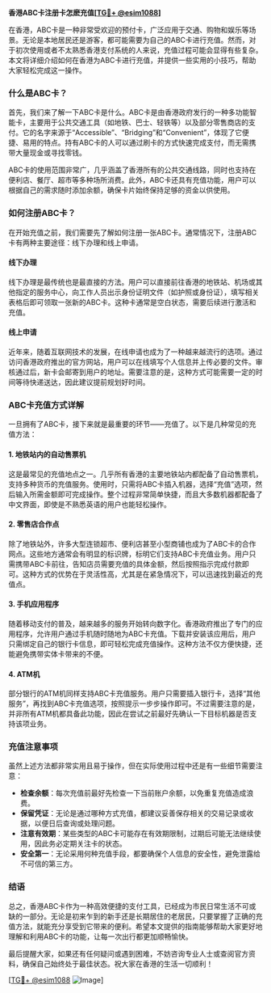 **香港ABC卡注册卡怎麽充值[[TG💪+ @esim1088](https://t.me/s/esim1088)]**

在香港，ABC卡是一种非常受欢迎的预付卡，广泛应用于交通、购物和娱乐等场景。无论是本地居民还是游客，都可能需要为自己的ABC卡进行充值。然而，对于初次使用或者不太熟悉香港支付系统的人来说，充值过程可能会显得有些复杂。本文将详细介绍如何在香港为ABC卡进行充值，并提供一些实用的小技巧，帮助大家轻松完成这一操作。

### 什么是ABC卡？

首先，我们来了解一下ABC卡是什么。ABC卡是由香港政府发行的一种多功能智能卡，主要用于公共交通工具（如地铁、巴士、轻铁等）以及部分零售商店的支付。它的名字来源于“Accessible”、“Bridging”和“Convenient”，体现了它便捷、易用的特点。持有ABC卡的人可以通过刷卡的方式快速完成支付，而无需携带大量现金或寻找零钱。

ABC卡的使用范围非常广，几乎涵盖了香港所有的公共交通线路，同时也支持在便利店、餐厅、超市等多种场所消费。此外，ABC卡还具有充值功能，用户可以根据自己的需求随时添加余额，确保卡片始终保持足够的资金以供使用。

### 如何注册ABC卡？

在开始充值之前，我们需要先了解如何注册一张ABC卡。通常情况下，注册ABC卡有两种主要途径：线下办理和线上申请。

#### 线下办理

线下办理是最传统也是最直接的方法。用户可以直接前往香港的地铁站、机场或其他指定的服务中心，向工作人员出示身份证明文件（如护照或身份证），填写相关表格后即可领取一张新的ABC卡。这种卡通常是空白状态，需要后续进行激活和充值。

#### 线上申请

近年来，随着互联网技术的发展，在线申请也成为了一种越来越流行的选项。通过访问香港政府推出的官方网站，用户可以在线填写个人信息并上传必要的文件。审核通过后，新卡会邮寄到用户的地址。需要注意的是，这种方式可能需要一定的时间等待快递送达，因此建议提前规划好时间。

### ABC卡充值方式详解

一旦拥有了ABC卡，接下来就是最重要的环节——充值了。以下是几种常见的充值方法：

#### 1. 地铁站内的自动售票机

这是最常见的充值地点之一。几乎所有香港的主要地铁站内都配备了自动售票机，支持多种货币的充值服务。使用时，只需将ABC卡插入机器，选择“充值”选项，然后输入所需金额即可完成操作。整个过程非常简单快捷，而且大多数机器都配备了中文界面，即使是不熟悉英语的用户也能轻松操作。

#### 2. 零售店合作点

除了地铁站外，许多大型连锁超市、便利店甚至小型商铺也成为了ABC卡的合作网点。这些地方通常会有明显的标识牌，标明它们支持ABC卡充值业务。用户只需携带ABC卡前往，告知店员需要充值的具体金额，然后按照指示完成付款即可。这种方式的优势在于灵活性高，尤其是在紧急情况下，可以迅速找到最近的充值点。

#### 3. 手机应用程序

随着移动支付的普及，越来越多的服务开始转向数字化。香港政府推出了专门的应用程序，允许用户通过手机随时随地为ABC卡充值。下载并安装该应用后，用户只需绑定自己的银行卡信息，即可轻松完成充值操作。这种方法不仅方便快捷，还能避免携带实体卡带来的不便。

#### 4. ATM机

部分银行的ATM机同样支持ABC卡充值服务。用户只需要插入银行卡，选择“其他服务”，再找到ABC卡充值选项，按照提示一步步操作即可。不过需要注意的是，并非所有ATM机都具备此功能，因此在尝试之前最好先确认一下目标机器是否支持该项业务。

### 充值注意事项

虽然上述方法都非常实用且易于操作，但在实际使用过程中还是有一些细节需要注意：

- **检查余额**：每次充值前最好先检查一下当前账户余额，以免重复充值造成浪费。
- **保留凭证**：无论是通过哪种方式充值，都建议妥善保存相关的交易记录或收据，以便日后查询或处理问题。
- **注意有效期**：某些类型的ABC卡可能存在有效期限制，过期后可能无法继续使用，因此务必定期关注卡的状态。
- **安全第一**：无论采用何种充值手段，都要确保个人信息的安全性，避免泄露给不可信的第三方。

### 结语

总之，香港ABC卡作为一种高效便捷的支付工具，已经成为市民日常生活不可或缺的一部分。无论是初来乍到的新手还是长期居住的老居民，只要掌握了正确的充值方法，就能充分享受到它带来的便利。希望本文提供的指南能够帮助大家更好地理解和利用ABC卡的功能，让每一次出行都更加顺畅愉快。

最后提醒大家，如果还有任何疑问或遇到困难，不妨咨询专业人士或查阅官方资料，确保自己始终处于最佳状态。祝大家在香港的生活一切顺利！

[[TG💪+ @esim1088](https://t.me/s/esim1088) ![Image](https://i.postimg.cc/4NQfJmqS/Snipaste-2025-05-13-00-14-12.png)]